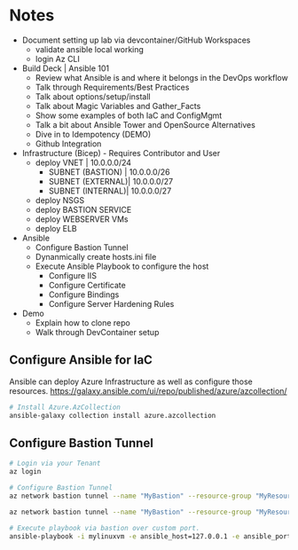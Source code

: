 # Notes #

- Document setting up lab via devcontainer/GitHub Workspaces
  - validate ansible local working
  - login Az CLI
- Build Deck | Ansible 101
  - Review what Ansible is and where it belongs in the DevOps workflow
  - Talk through Requirements/Best Practices
  - Talk about options/setup/install
  - Talk about Magic Variables and Gather_Facts
  - Show some examples of both IaC and ConfigMgmt
  - Talk a bit about Ansible Tower and OpenSource Alternatives
  - Dive in to Idempotency (DEMO)
  - Github Integration
- Infrastructure (Bicep) - Requires Contributor and User
  - deploy VNET | 10.0.0.0/24
    - SUBNET (BASTION) | 10.0.0.0/26
    - SUBNET (EXTERNAL)| 10.0.0.0/27
    - SUBNET (INTERNAL)| 10.0.0.0/27
  - deploy NSGS
  - deploy BASTION SERVICE
  - deploy WEBSERVER VMs
  - deploy ELB
- Ansible
  - Configure Bastion Tunnel
  - Dynanmically create hosts.ini file
  - Execute Ansible Playbook to configure the host
    - Configure IIS
    - Configure Certificate
    - Configure Bindings
    - Configure Server Hardening Rules
- Demo
  - Explain how to clone repo
  - Walk through DevContainer setup

## Configure Ansible for IaC ##

Ansible can deploy Azure Infrastructure as well as configure those resources. https://galaxy.ansible.com/ui/repo/published/azure/azcollection/

```bash
# Install Azure.AzCollection 
ansible-galaxy collection install azure.azcollection
```

## Configure Bastion Tunnel ##

```bash
# Login via your Tenant
az login

# Configure Bastion Tunnel
az network bastion tunnel --name "MyBastion" --resource-group "MyResourceGroup" --target-resource-id "/subscriptions/xxxxxxxx-xxxx-xxxx-xxxx-xxxxxxxxxxxx/resourceGroups/MyResourceGroup/providers/Microsoft.Compute/virtualMachines/vm1" --resource-port "3389" --port "113389"

az network bastion tunnel --name "MyBastion" --resource-group "MyResourceGroup" --target-resource-id "/subscriptions/xxxxxxxx-xxxx-xxxx-xxxx-xxxxxxxxxxxx/resourceGroups/MyResourceGroup/providers/Microsoft.Compute/virtualMachines/vm1" --resource-port "3389" --port "123389"

# Execute playbook via bastion over custom port. 
ansible-playbook -i mylinuxvm -e ansible_host=127.0.0.1 -e ansible_port=10022
```
